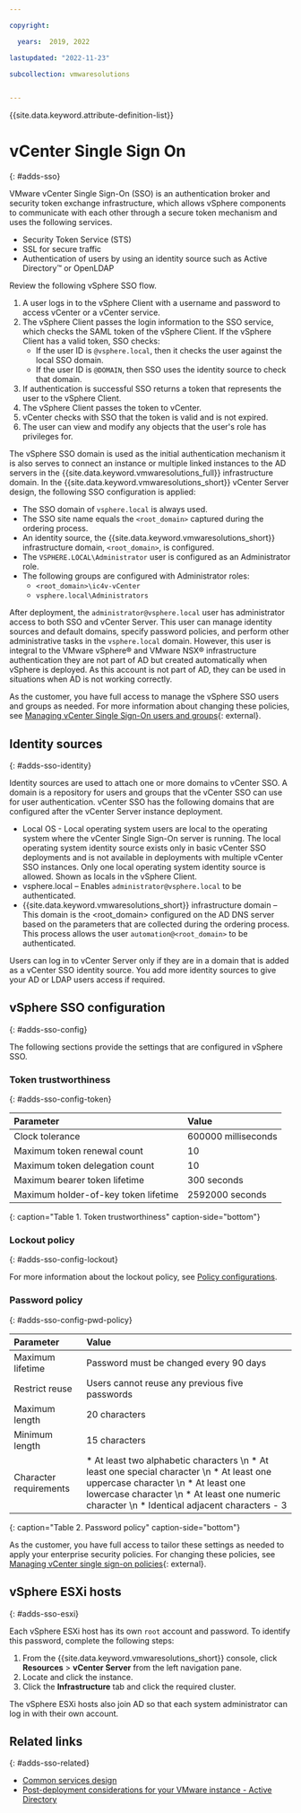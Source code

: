 ```yaml
---

copyright:

  years:  2019, 2022

lastupdated: "2022-11-23"

subcollection: vmwaresolutions


---
```


{{site.data.keyword.attribute-definition-list}}

# vCenter Single Sign On
{: #adds-sso}

VMware vCenter Single Sign-On (SSO) is an authentication broker and security token exchange infrastructure, which allows vSphere components to communicate with each other through a secure token mechanism and uses the following services.

* Security Token Service (STS)
* SSL for secure traffic
* Authentication of users by using an identity source such as Active Directory™ or OpenLDAP

Review the following vSphere SSO flow.

1. A user logs in to the vSphere Client with a username and password to access vCenter or a vCenter service.
2. The vSphere Client passes the login information to the SSO service, which checks the SAML token of the vSphere Client. If the vSphere Client has a valid token, SSO checks:
   * If the user ID is `@vsphere.local`, then it checks the user against the local SSO domain.
   * If the user ID is `@DOMAIN`, then SSO uses the identity source to check that domain.
3. If authentication is successful SSO returns a token that represents the user to the vSphere Client.
4. The vSphere Client passes the token to vCenter.
5. vCenter checks with SSO that the token is valid and is not expired.
6. The user can view and modify any objects that the user's role has privileges for.

The vSphere SSO domain is used as the initial authentication mechanism it is also serves to connect an instance or multiple linked instances to the AD servers in the {{site.data.keyword.vmwaresolutions_full}} infrastructure domain. In the {{site.data.keyword.vmwaresolutions_short}} vCenter Server design, the following SSO configuration is applied:

* The SSO domain of `vsphere.local` is always used.
* The SSO site name equals the `<root_domain>` captured during the ordering process.
* An identity source, the {{site.data.keyword.vmwaresolutions_short}} infrastructure domain, `<root_domain>`, is configured.
* The `VSPHERE.LOCAL\Administrator` user is configured as an Administrator role.
* The following groups are configured with Administrator roles:
   * `<root_domain>\ic4v-vCenter`
   * `vsphere.local\Administrators`

After deployment, the `administrator@vsphere.local` user has administrator access to both SSO and vCenter Server. This user can manage identity sources and default domains, specify password policies, and perform other administrative tasks in the `vsphere.local` domain. However, this user is integral to the VMware vSphere® and VMware NSX® infrastructure authentication they are not part of AD but created automatically when vSphere is deployed. As this account is not part of AD, they can be used in situations when AD is not working correctly.

As the customer, you have full access to manage the vSphere SSO users and groups as needed. For more information about changing these policies, see [Managing vCenter Single Sign-On users and groups](https://docs.vmware.com/en/VMware-vSphere/6.7/com.vmware.psc.doc/GUID-31F302A6-D622-4FEC-9007-EE3BA1205AEA.html){: external}.

## Identity sources
{: #adds-sso-identity}

Identity sources are used to attach one or more domains to vCenter SSO. A domain is a repository for users and groups that the vCenter SSO can use for user authentication. vCenter SSO has the following domains that are configured after the vCenter Server instance deployment.

* Local OS - Local operating system users are local to the operating system where the vCenter Single Sign-On server is running. The local operating system identity source exists only in basic vCenter SSO deployments and is not available in deployments with multiple vCenter SSO instances. Only one local operating system identity source is allowed. Shown as locals in the vSphere Client.
* vsphere.local – Enables `administrator@vsphere.local` to be authenticated.
* {{site.data.keyword.vmwaresolutions_short}} infrastructure domain – This domain is the <root_domain> configured on the AD DNS server based on the parameters that are collected during the ordering process. This process allows the user `automation@<root_domain>` to be authenticated.

Users can log in to vCenter Server only if they are in a domain that is added as a vCenter SSO identity source. You add more identity sources to give your AD or LDAP users access if required.

## vSphere SSO configuration
{: #adds-sso-config}

The following sections provide the settings that are configured in vSphere SSO.

### Token trustworthiness
{: #adds-sso-config-token}

| Parameter                            | Value               |
| :----------------------------------- | :------------------ |
| Clock tolerance                      | 600000 milliseconds |
| Maximum token renewal count          | 10                  |
| Maximum token delegation count       | 10                  |
| Maximum bearer token lifetime        | 300 seconds         |
| Maximum holder-of-key token lifetime | 2592000 seconds     |
{: caption="Table 1. Token trustworthiness" caption-side="bottom"}

### Lockout policy
{: #adds-sso-config-lockout}

For more information about the lockout policy, see [Policy configurations](/docs/vmwaresolutions?topic=vmwaresolutions-vc_compl_info#vc_compl_info-default-policy-config).

### Password policy
{: #adds-sso-config-pwd-policy}

| Parameter | Value  |
| :-------- | :----- |
| Maximum lifetime | Password must be changed every 90 days |
| Restrict reuse | Users cannot reuse any previous five passwords |
| Maximum length | 20 characters |
| Minimum length | 15 characters |
| Character requirements | * At least two alphabetic characters \n * At least one special character \n * At least one uppercase character \n * At least one lowercase character \n * At least one numeric character \n * Identical adjacent characters - 3 |
{: caption="Table 2. Password policy" caption-side="bottom"}

As the customer, you have full access to tailor these settings as needed to apply your enterprise security policies. For changing these policies, see [Managing vCenter single sign-on policies](https://docs.vmware.com/en/VMware-vSphere/6.7/com.vmware.psc.doc/GUID-43527B09-63BB-44A6-91D3-E3A470904698.html){: external}.

## vSphere ESXi hosts
{: #adds-sso-esxi}

Each vSphere ESXi host has its own `root` account and password. To identify this password, complete the following steps:
1. From the {{site.data.keyword.vmwaresolutions_short}} console, click **Resources** > **vCenter Server** from the left navigation pane.
2. Locate and click the instance.
3. Click the **Infrastructure** tab and click the required cluster.

The vSphere ESXi hosts also join AD so that each system administrator can log in with their own account.

## Related links
{: #adds-sso-related}

* [Common services design](/docs/vmwaresolutions?topic=vmwaresolutions-design_commonservice)
* [Post-deployment considerations for your VMware instance - Active Directory](/docs/vmwaresolutions?topic=vmwaresolutions-solution_considerations#solution_considerations-ad)
